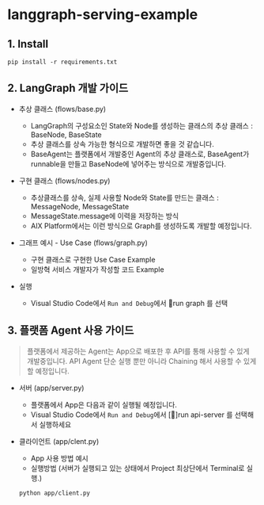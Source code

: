 # langgraph-serving-example

## 1. Install
```
pip install -r requirements.txt
```

## 2. LangGraph 개발 가이드
- 추상 클래스 (flows/base.py)
    - LangGraph의 구성요소인 State와 Node를 생성하는 클래스의 추상 클래스 : BaseNode, BaseState
    - 추상 클래스를 상속 가능한 형식으로 개발하면 좋을 것 같습니다.
    - BaseAgent는 플랫폼에서 개발중인 Agent의 추상 클래스로, BaseAgent가 runnable을 만들고 BaseNode에 넣어주는 방식으로 개발중입니다.

- 구현 클래스 (flows/nodes.py)
    - 추상클래스를 상속, 실제 사용할 Node와 State를 만드는 클래스 : MessageNode, MessageState
    - MessageState.message에 이력을 저장하는 방식
    - AIX Platform에서는 이런 방식으로 Graph를 생성하도록 개발할 예정입니다.

- 그래프 예시 - Use Case (flows/graph.py)
    - 구현 클래스로 구현한 Use Case Example
    - 일방혁 서비스 개발자가 작성할 코드 Example

- 실행
    - Visual Studio Code에서 `Run and Debug`에서 🔗run graph 를 선택

## 3. 플랫폼 Agent 사용 가이드
> 플랫폼에서 제공하는 Agent는 App으로 배포한 후 API를 통해 사용할 수 있게 개발중입니다. API Agent 단순 실행 뿐만 아니라 Chaining 해서 사용할 수 있게 할 예정입니다.

- 서버 (app/server.py)  
    - 플랫폼에서 App은 다음과 같이 실행될 예정입니다.
    - Visual Studio Code에서 `Run and Debug`에서 [🍃]run api-server 를 선택해서 실행하세요

- 클라이언트 (app/clent.py)
    - App 사용 방법 예시
    - 실행방법 (서버가 실행되고 있는 상태에서 Project 최상단에서 Terminal로 실행.)
    ```
    python app/client.py
    ```